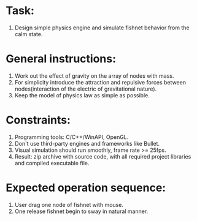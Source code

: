 Task:
==============
1. Design simple physics engine and simulate fishnet behavior from the calm state.

General instructions:
==============
1. Work out the effect of gravity on the array of nodes with mass.
2. For simplicity introduce the attraction and repulsive forces between nodes(interaction of the electric of gravitational nature).
3. Keep the model of physics law as simple as possible.

Constraints:
==============
1. Programming tools: C/C++/WinAPI, OpenGL.
2. Don't use third-party engines and frameworks like Bullet.
3. Visual simulation should run smoothly, frame rate >= 25fps.
4. Result: zip archive with source code, with all required project libraries and compiled executable file.

Expected operation sequence:
==============
1. User drag one node of fishnet with mouse.
2. One release fishnet begin to sway in natural manner.
